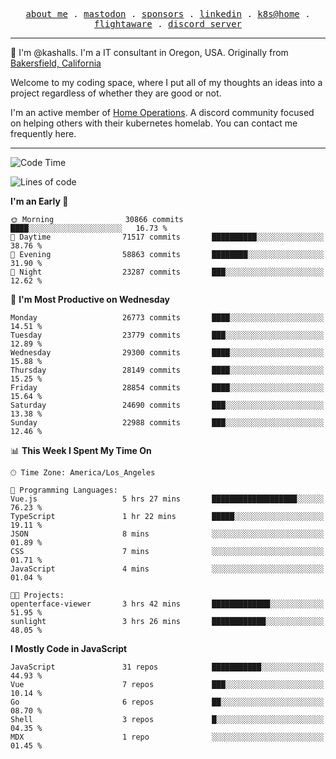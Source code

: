 <p align="center">
  <samp>
    <a href="https://jordanjones.org/">about me</a> .
    <a rel="me" href="https://mastodon.social/@kashall">mastodon</a> .
    <a href="https://github.com/sponsors/kashalls">sponsors</a> .
    <a href="https://linkedin.com/in/jordpjones">linkedin</a> .
    <a href="https://github.com/kashalls/home-cluster">k8s@home</a> .
    <a href="https://flightaware.com/adsb/stats/user/kashalls">flightaware</a> .
    <a href="https://discord.gg/V2WrCfqba9">discord server</a>
  </samp>
</p>

----------------------------------------------------------------

:wave: I'm @kashalls. I'm a IT consultant in Oregon, USA. Originally from [Bakersfield, California](https://maps.app.goo.gl/QQMtywTWghpXB6Tu6)

Welcome to my coding space, where I put all of my thoughts an ideas into a project regardless of whether they are good or not.

I'm an active member of [Home Operations](https://discord.gg/home-operations). A discord community focused on helping others with their kubernetes homelab. You can contact me frequently here.

----------------------------------------------------------------
<!--START_SECTION:waka-->
![Code Time](http://img.shields.io/badge/Code%20Time-2%2C036%20hrs%2021%20mins-blue)

![Lines of code](https://img.shields.io/badge/From%20Hello%20World%20I%27ve%20Written-16.9%20million%20lines%20of%20code-blue)

**I'm an Early 🐤** 

```text
🌞 Morning                30866 commits       ████░░░░░░░░░░░░░░░░░░░░░   16.73 % 
🌆 Daytime                71517 commits       ██████████░░░░░░░░░░░░░░░   38.76 % 
🌃 Evening                58863 commits       ████████░░░░░░░░░░░░░░░░░   31.90 % 
🌙 Night                  23287 commits       ███░░░░░░░░░░░░░░░░░░░░░░   12.62 % 
```
📅 **I'm Most Productive on Wednesday** 

```text
Monday                   26773 commits       ████░░░░░░░░░░░░░░░░░░░░░   14.51 % 
Tuesday                  23779 commits       ███░░░░░░░░░░░░░░░░░░░░░░   12.89 % 
Wednesday                29300 commits       ████░░░░░░░░░░░░░░░░░░░░░   15.88 % 
Thursday                 28149 commits       ████░░░░░░░░░░░░░░░░░░░░░   15.25 % 
Friday                   28854 commits       ████░░░░░░░░░░░░░░░░░░░░░   15.64 % 
Saturday                 24690 commits       ███░░░░░░░░░░░░░░░░░░░░░░   13.38 % 
Sunday                   22988 commits       ███░░░░░░░░░░░░░░░░░░░░░░   12.46 % 
```


📊 **This Week I Spent My Time On** 

```text
🕑︎ Time Zone: America/Los_Angeles

💬 Programming Languages: 
Vue.js                   5 hrs 27 mins       ███████████████████░░░░░░   76.23 % 
TypeScript               1 hr 22 mins        █████░░░░░░░░░░░░░░░░░░░░   19.11 % 
JSON                     8 mins              ░░░░░░░░░░░░░░░░░░░░░░░░░   01.89 % 
CSS                      7 mins              ░░░░░░░░░░░░░░░░░░░░░░░░░   01.71 % 
JavaScript               4 mins              ░░░░░░░░░░░░░░░░░░░░░░░░░   01.04 % 

🐱‍💻 Projects: 
openterface-viewer       3 hrs 42 mins       █████████████░░░░░░░░░░░░   51.95 % 
sunlight                 3 hrs 26 mins       ████████████░░░░░░░░░░░░░   48.05 % 
```

**I Mostly Code in JavaScript** 

```text
JavaScript               31 repos            ███████████░░░░░░░░░░░░░░   44.93 % 
Vue                      7 repos             ███░░░░░░░░░░░░░░░░░░░░░░   10.14 % 
Go                       6 repos             ██░░░░░░░░░░░░░░░░░░░░░░░   08.70 % 
Shell                    3 repos             █░░░░░░░░░░░░░░░░░░░░░░░░   04.35 % 
MDX                      1 repo              ░░░░░░░░░░░░░░░░░░░░░░░░░   01.45 % 
```




<!--END_SECTION:waka-->